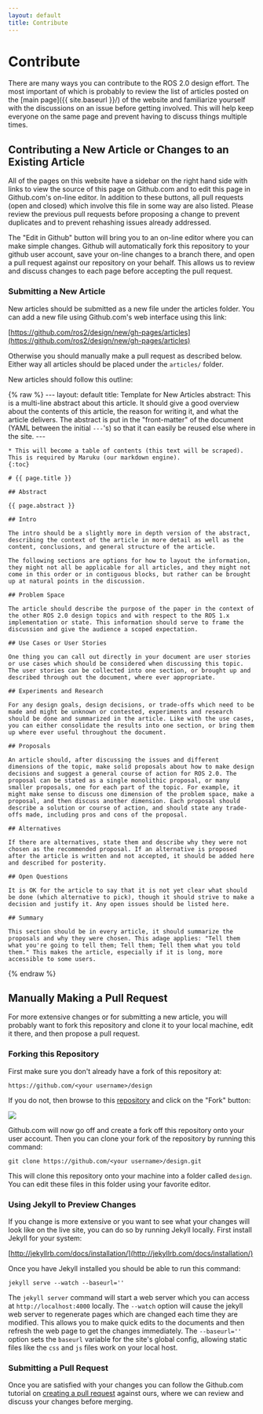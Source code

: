 ```yaml
---
layout: default
title: Contribute
---
```


# Contribute

There are many ways you can contribute to the ROS 2.0 design effort. The most important of which is probably to review the list of articles posted on the [main page]({{ site.baseurl }}/) of the website and familiarize yourself with the discussions on an issue before getting involved. This will help keep everyone on the same page and prevent having to discuss things multiple times.

## Contributing a New Article or Changes to an Existing Article

All of the pages on this website have a sidebar on the right hand side with links to view the source of this page on Github.com and to edit this page in Github.com's on-line editor. In addition to these buttons, all pull requests (open and closed) which involve this file in some way are also listed. Please review the previous pull requests before proposing a change to prevent duplicates and to prevent rehashing issues already addressed.

The "Edit in Github" button will bring you to an on-line editor where you can make simple changes. Github will automatically fork this repository to your github user account, save your on-line changes to a branch there, and open a pull request against our repository on your behalf. This allows us to review and discuss changes to each page before accepting the pull request.

### Submitting a New Article

New articles should be submitted as a new file under the articles folder. You can add a new file using Github.com's web interface using this link:

[https://github.com/ros2/design/new/gh-pages/articles](https://github.com/ros2/design/new/gh-pages/articles)

Otherwise you should manually make a pull request as described below. Either way all articles should be placed under the `articles/` folder.

New articles should follow this outline:

{% raw %}
    ---
    layout: default
    title: Template for New Articles
    abstract:
      This is a multi-line abstract about this article. It should give a good overview about the contents of this article, the reason for writing it, and what the article delivers. The abstract is put in the "front-matter" of the document (YAML between the initial `---`'s) so that it can easily be reused else where in the site.
    ---

    * This will become a table of contents (this text will be scraped). This is required by Maruku (our markdown engine).
    {:toc}

    # {{ page.title }}

    ## Abstract

    {{ page.abstract }}

    ## Intro

    The intro should be a slightly more in depth version of the abstract, describing the context of the article in more detail as well as the content, conclusions, and general structure of the article.

    The following sections are options for how to layout the information, they might not all be applicable for all articles, and they might not come in this order or in contiguous blocks, but rather can be brought up at natural points in the discussion.

    ## Problem Space

    The article should describe the purpose of the paper in the context of the other ROS 2.0 design topics and with respect to the ROS 1.x implementation or state. This information should serve to frame the discussion and give the audience a scoped expectation.

    ## Use Cases or User Stories

    One thing you can call out directly in your document are user stories or use cases which should be considered when discussing this topic. The user stories can be collected into one section, or brought up and described through out the document, where ever appropriate.

    ## Experiments and Research

    For any design goals, design decisions, or trade-offs which need to be made and might be unknown or contested, experiments and research should be done and summarized in the article. Like with the use cases, you can either consolidate the results into one section, or bring them up where ever useful throughout the document.

    ## Proposals

    An article should, after discussing the issues and different dimensions of the topic, make solid proposals about how to make design decisions and suggest a general course of action for ROS 2.0. The proposal can be stated as a single monolithic proposal, or many smaller proposals, one for each part of the topic. For example, it might make sense to discuss one dimension of the problem space, make a proposal, and then discuss another dimension. Each proposal should describe a solution or course of action, and should state any trade-offs made, including pros and cons of the proposal.

    ## Alternatives

    If there are alternatives, state them and describe why they were not chosen as the recommended proposal. If an alternative is proposed after the article is written and not accepted, it should be added here and described for posterity.

    ## Open Questions

    It is OK for the article to say that it is not yet clear what should be done (which alternative to pick), though it should strive to make a decision and justify it. Any open issues should be listed here.

    ## Summary

    This section should be in every article, it should summarize the proposals and why they were chosen. This adage applies: "Tell them what you're going to tell them; Tell them; Tell them what you told them." This makes the article, especially if it is long, more accessible to some users.

{% endraw %}

## Manually Making a Pull Request

For more extensive changes or for submitting a new article, you will probably want to fork this repository and clone it to your local machine, edit it there, and then propose a pull request.

### Forking this Repository

First make sure you don't already have a fork of this repository at:

    https://github.com/<your username>/design

If you do not, then browse to this [repository](https://github.com/ros2/design) and click on the "Fork" button:

<img src="{{ site.baseurl }}/img/fork.png"/>

Github.com will now go off and create a fork off this repository onto your user account. Then you can clone your fork of the repository by running this command:

    git clone https://github.com/<your username>/design.git

This will clone this repository onto your machine into a folder called `design`. You can edit these files in this folder using your favorite editor.

### Using Jekyll to Preview Changes

If you change is more extensive or you want to see what your changes will look like on the live site, you can do so by running Jekyll locally. First install Jekyll for your system:

[http://jekyllrb.com/docs/installation/](http://jekyllrb.com/docs/installation/)

Once you have Jekyll installed you should be able to run this command:


    jekyll serve --watch --baseurl=''


The `jekyll server` command will start a web server which you can access at `http://localhost:4000` locally. The `--watch` option will cause the jekyll web server to regenerate pages which are changed each time they are modified. This allows you to make quick edits to the documents and then refresh the web page to get the changes immediately. The `--baseurl=''` option sets the `baseurl` variable for the site's global config, allowing static files like the `css` and `js` files work on your local host.

### Submitting a Pull Request

Once you are satisfied with your changes you can follow the Github.com tutorial on [creating a pull request](https://help.github.com/articles/creating-a-pull-request) against ours, where we can review and discuss your changes before merging.
